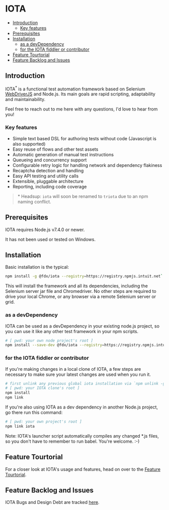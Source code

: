 # IOTA

<!-- TOC -->

- [Introduction](#introduction)
  - [Key features](#key-features)
- [Prerequisites](#prerequisites)
- [Installation](#installation)
  - [as a devDependency](#as-a-devdependency)
  - [for the IOTA fiddler or contributor](#for-the-iota-fiddler-or-contributor)
- [Feature Tourtorial](#feature-tourtorial)
- [Feature Backlog and Issues](#feature-backlog-and-issues)

<!-- /TOC -->
## Introduction
IOTA<sup>*</sup> is a functional test automation framework based on Selenium [WebDriverJS](http://seleniumhq.github.io/selenium/docs/api/javascript/index.html) and Node.js.  Its main goals are rapid scripting, adaptability and maintainability.

Feel free to reach out to me here with any questions, I'd love to hear from you!

### Key features
- Simple text based DSL for authoring tests without code (Javascript is also supported)
- Easy reuse of flows and other test assets
- Automatic generation of manual test instructions
- Queueing and concurrency support
- Configurable retry logic for handling network and dependency flakiness
- Recaptcha detection and handling
- Easy API testing and utility calls
- Extensible, pluggable architecture
- Reporting, including code coverage

> \* Headsup: `iota` will soon be renamed to `triota` due to an npm naming conflict.

## Prerequisites

IOTA requires Node.js v7.4.0 or newer.

It has not been used or tested on Windows.

## Installation

Basic installation is the typical:

```bash
npm install -g @fdx/iota --registry=https://registry.npmjs.intuit.net` # ( on Intuit network or VPN )

```
This will install the framework and all its dependencies, including the Selenium server jar file and Chromedriver.  No other steps are required to drive your local Chrome, or any browser via a remote Selenium server or grid.

### as a devDependency
IOTA can be used as a devDependency in your existing node.js project, so you can use it like any other test framework in your npm scripts.

```bash
# [ pwd: your own node project's root ]
npm install --save-dev @fdx/iota --registry=https://registry.npmjs.intuit.net
```

### for the IOTA fiddler or contributor

If you're making changes in a local clone of IOTA, a few steps are necessary to make sure your latest changes are used when you run it.

```bash
# first unlink any previous global iota installation via `npm unlink -g iota`
# [ pwd: your IOTA clone's root ]
npm install
npm link
```

If you're also using IOTA as a dev dependency in another Node.js project, go there run this command:

```bash
# [ pwd: your own project's root ]
npm link iota
```

Note: IOTA's launcher script automatically compiles any changed *.js files, so you don't have to remember to run babel.  You're welcome.  :-)

## Feature Tourtorial

For a closer look at IOTA's usage and features, head on over to the [Feature Tourtorial](docs/tourtorial/index.md).

## Feature Backlog and Issues

IOTA Bugs and Design Debt are tracked [here](https://github.intuit.com/CTO-Dev-FDS-FDX/qa-iota/issues).


